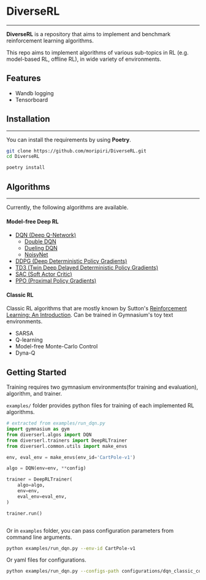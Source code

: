 # DiverseRL

---
**DiverseRL** is a repository that aims to implement and benchmark reinforcement learning algorithms.

This repo aims to implement algorithms of various sub-topics in RL (e.g. model-based RL, offline RL), in wide variety of environments.

## Features


- Wandb logging
- Tensorboard

## Installation

---
You can install the requirements by using **Poetry**.
```bash
git clone https://github.com/moripiri/DiverseRL.git
cd DiverseRL

poetry install
```


## Algorithms

---
Currently, the following algorithms are available.


#### Model-free Deep RL
- [DQN (Deep Q-Network)](https://www.cs.toronto.edu/~vmnih/docs/dqn.pdf)
  - [Double DQN](https://arxiv.org/abs/1509.06461)
  - [Dueling DQN](https://arxiv.org/abs/1511.06581)
  - [NoisyNet](https://arxiv.org/abs/1706.10295)
- [DDPG (Deep Deterministic Policy Gradients)](https://arxiv.org/abs/1509.02971)
- [TD3 (Twin Deep Delayed Deterministic Policy Gradients)](https://arxiv.org/abs/1802.09477)
- [SAC (Soft Actor Critic)](https://arxiv.org/abs/1812.05905)
- [PPO (Proximal Policy Gradients)](https://arxiv.org/abs/1707.06347)

#### Classic RL
Classic RL algorithms that are mostly known by Sutton's [Reinforcement Learning: An Introduction](http://incompleteideas.net/book/RLbook2020.pdf).
Can be trained in Gymnasium's toy text environments.
- SARSA
- Q-learning
- Model-free Monte-Carlo Control
- Dyna-Q


Getting Started
---

Training requires two gymnasium environments(for training and evaluation), algorithm, and trainer.

`examples/` folder provides python files for training of each implemented RL algorithms.

```python
# extracted from examples/run_dqn.py
import gymnasium as gym
from diverserl.algos import DQN
from diverserl.trainers import DeepRLTrainer
from diverserl.common.utils import make_envs

env, eval_env = make_envs(env_id='CartPole-v1')

algo = DQN(env=env, **config)

trainer = DeepRLTrainer(
    algo=algo,
    env=env,
    eval_env=eval_env,
)

trainer.run()



```
Or in `examples` folder, you can pass configuration parameters from command line arguments.
```bash
python examples/run_dqn.py --env-id CartPole-v1
```
Or yaml files for configurations.

```bash
python examples/run_dqn.py --configs-path configurations/dqn_classic_control.yaml
```

